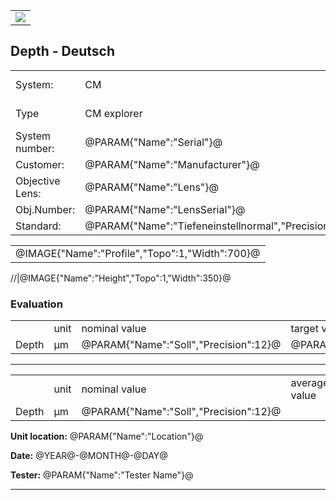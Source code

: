 <!--   EvalAlgoName=grooveA2 -->



||
|-:|
|![](logo.png)|

## Depth - Deutsch



|||||
|-|-|-|-|
|System: |  CM |Calibration instruction:| VDI/VDE 2655 Part 1.2|
|Type|   CM explorer| Certificate number: |@PARAM{"Name":"Serial"}@-@YEAR@@MONTH@@DAY@|
|System number:| @PARAM{"Name":"Serial"}@|||
|Customer:| @PARAM{"Name":"Manufacturer"}@|||
|Objective Lens: |@PARAM{"Name":"Lens"}@|||
|Obj.Number:| @PARAM{"Name":"LensSerial"}@|||
|Standard: |@PARAM{"Name":"Tiefeneinstellnormal","Precision":12}@|||

 


||
|:-:|
|@IMAGE{"Name":"Profile","Topo":1,"Width":700}@|


//|@IMAGE{"Name":"Height","Topo":1,"Width":350}@

 


### Evaluation

|||||||
|-|-|-|-|-|-|
||unit|nominal value|target value| tolerance +/-| status |
|Depth | µm| @PARAM{"Name":"Soll","Precision":12}@|  @PARAM{"Name":"d","Precision":5}@|  @PARAM{"Name":"delta_Tiefe","Precision":5}@| <span id="control"> Ok</span>|
 

--- 

|||||||
|-|-|-|-|-|-|
||unit|nominal value|average value| standard deviation| status |
|Depth | µm| @PARAM{"Name":"Soll","Precision":12}@|  <span id="average"> </span>|  <span id="sigma"> </span>| <span id="control_repeat"> Ok</span>|
 


__Unit location:__ @PARAM{"Name":"Location"}@

__Date:__ @YEAR@-@MONTH@-@DAY@ 

__Tester:__ @PARAM{"Name":"Tester Name"}@

--- 


<div id="sumresults">  </div>

<script src="../../SystemAcceptance.js"> </script>
<script>

var PARAM = @PJSON{"Set":0}@;
 


var value =   @PARAM{"Name":"d","Precision":3}@;
var nominal = @PARAM{"Name":"Soll","Precision":6}@;
var tolerance = @PARAM{"Name":"delta_Tiefe","Precision":5}@; 

var status = checkResult(value, nominal, tolerance);

document.getElementById("control").innerHTML = status;


var key = document.title;


var length = addDataToStorage(PARAM);

  
let table = document.createElement("table");
var row = null;
var head = table.insertRow();
head.insertCell().textContent = "";
head.insertCell().textContent = "";

 
var ak_prev =0.0;
var ak =0.0;
var average =0.0;

var sigma =0.0;
var sigma_prev =0.0;


for(let i = 0; i<length;++i)
{
    
	var data = JSON.parse(sessionStorage.getItem(key+i.toString()));
	
	row = table.insertRow();   
  row.insertCell().textContent =  i.toString();      
  row.insertCell().textContent =  data["d"].value.toPrecision(5);
	
	average += data["d"].value;
    
   if(i >0)
   {
    ak = ak_prev + (data["d"].value - ak_prev)/i;
    
      sigma = sigma_prev +  (data["d"].value - ak_prev)*(data["d"].value - ak);
      sigma_prev = sigma;
      ak_prev = ak;
   }	 
   else
   {
    ak_prev = data["d"].value;
	ak = data["d"].value;
   }
}

// insert row for average into table
 row = table.insertRow();   
 row.insertCell().textContent =  "average";      
 if(length >0 ) 
 {
  row.insertCell().textContent =  ak.toPrecision(5);
 }
 
 
 // insert row for sigma  into table
 row = table.insertRow();   
 row.insertCell().textContent =  "standard deviation";      
 var sig =0.0;
 if(length >0 ) 
 {
  sig = Math.sqrt(sigma/length);
  row.insertCell().textContent =   (Math.sqrt(sigma/length)).toPrecision(5);
 }


document.getElementById("average").innerHTML = ak.toPrecision(5);;
document.getElementById("sigma").innerHTML =sig.toPrecision(5);;


	
// Adding the entire table to the   tag
document.getElementById("sumresults").appendChild(table);


let btn = document.createElement("button");
btn.id ="b1";
btn.innerHTML = "Reset Table";
btn.onclick = function () {
	 
	 
  sessionStorage.setItem(key,-1);
  window.location.reload(true);
};

document.getElementById("sumresults").appendChild(btn);




storeResults(value,nominal,status, "")

 
</script>

 